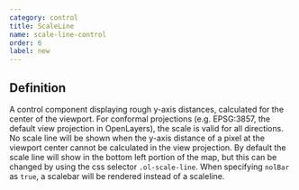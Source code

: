 ```yaml
---
category: control
title: ScaleLine
name: scale-line-control
order: 6
label: new
---
```


## Definition

A control component displaying rough y-axis distances, calculated for the center 
of the viewport. For conformal projections (e.g. EPSG:3857, the default view 
projection in OpenLayers), the scale is valid for all directions. No scale line 
will be shown when the y-axis distance of a pixel at the viewport center cannot be 
calculated in the view projection. By default the scale line will show in the 
bottom left portion of the map, but this can be changed by using the css selector 
`.ol-scale-line`. When specifying `nolBar` as `true`, a scalebar will be rendered 
instead of a scaleline.
